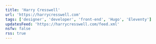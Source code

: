 ```yaml
---
title: 'Harry Cresswell'
url: 'https://harrycresswell.com'
tags: ['designer', 'developer', 'front-end', 'Hugo', 'Eleventy']
updatesFeed: 'https://harrycresswell.com/feed.xml'
nsfw: false
rss: true
---
```

